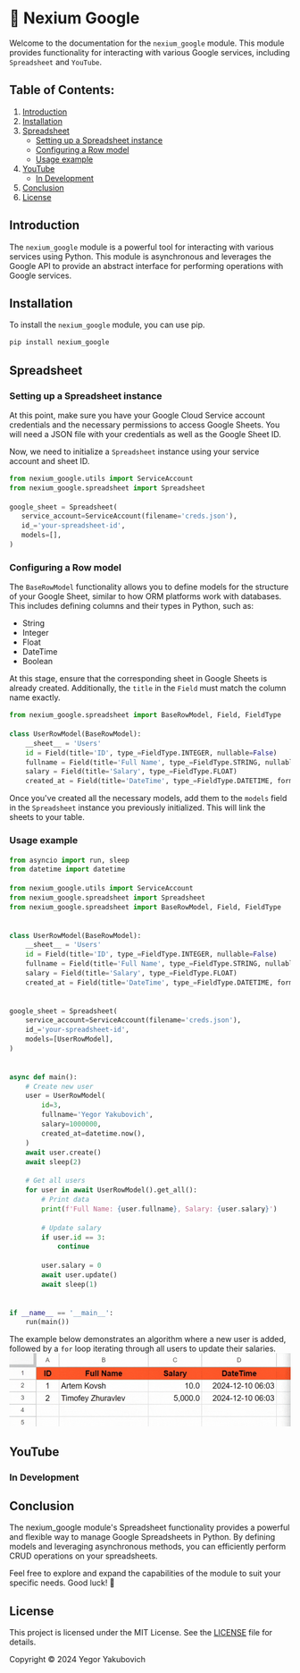 # 🧡 Nexium Google

Welcome to the documentation for the `nexium_google` module. This module provides functionality for interacting with various Google services, including `Spreadsheet` and `YouTube`.

## Table of Contents:

1. [Introduction](#introduction)
2. [Installation](#installation)
3. [Spreadsheet](#spreadsheet)
   - [Setting up a Spreadsheet instance](#setting-up-a-spreadsheet-instance)
   - [Configuring a Row model](#configuring-a-row-model)
   - [Usage example](#usage-example)
4. [YouTube](#youtube)
   - [In Development](#in-development)
5. [Conclusion](#conclusion)
6. [License](#license)

## Introduction

The `nexium_google` module is a powerful tool for interacting with various services using Python. This module is asynchronous and leverages the Google API to provide an abstract interface for performing operations with Google services.

## Installation

To install the `nexium_google` module, you can use pip.
```sh
pip install nexium_google
```

## Spreadsheet
### Setting up a Spreadsheet instance

At this point, make sure you have your Google Cloud Service account credentials and the necessary permissions to access Google Sheets. You will need a JSON file with your credentials as well as the Google Sheet ID.

Now, we need to initialize a `Spreadsheet` instance using your service account and sheet ID.

```python
from nexium_google.utils import ServiceAccount
from nexium_google.spreadsheet import Spreadsheet

google_sheet = Spreadsheet(
   service_account=ServiceAccount(filename='creds.json'),
   id_='your-spreadsheet-id',
   models=[],
)
```

### Configuring a Row model

The `BaseRowModel` functionality allows you to define models for the structure of your Google Sheet, similar to how ORM platforms work with databases. This includes defining columns and their types in Python, such as:
- String
- Integer
- Float
- DateTime
- Boolean

At this stage, ensure that the corresponding sheet in Google Sheets is already created. Additionally, the `title` in the `Field` must match the column name exactly.

```python
from nexium_google.spreadsheet import BaseRowModel, Field, FieldType

class UserRowModel(BaseRowModel):
    __sheet__ = 'Users'
    id = Field(title='ID', type_=FieldType.INTEGER, nullable=False)
    fullname = Field(title='Full Name', type_=FieldType.STRING, nullable=False)
    salary = Field(title='Salary', type_=FieldType.FLOAT)
    created_at = Field(title='DateTime', type_=FieldType.DATETIME, format_='%Y-%m-%d %H:%M')
```

Once you've created all the necessary models, add them to the `models` field in the `Spreadsheet` instance you previously initialized. This will link the sheets to your table.

### Usage example

```python
from asyncio import run, sleep
from datetime import datetime

from nexium_google.utils import ServiceAccount
from nexium_google.spreadsheet import Spreadsheet
from nexium_google.spreadsheet import BaseRowModel, Field, FieldType


class UserRowModel(BaseRowModel):
    __sheet__ = 'Users'
    id = Field(title='ID', type_=FieldType.INTEGER, nullable=False)
    fullname = Field(title='Full Name', type_=FieldType.STRING, nullable=False)
    salary = Field(title='Salary', type_=FieldType.FLOAT)
    created_at = Field(title='DateTime', type_=FieldType.DATETIME, format_='%Y-%m-%d %H:%M')


google_sheet = Spreadsheet(
    service_account=ServiceAccount(filename='creds.json'),
    id_='your-spreadsheet-id',
    models=[UserRowModel],
)


async def main():
    # Create new user
    user = UserRowModel(
        id=3,
        fullname='Yegor Yakubovich',
        salary=1000000,
        created_at=datetime.now(),
    )
    await user.create()
    await sleep(2)

    # Get all users
    for user in await UserRowModel().get_all():
        # Print data
        print(f'Full Name: {user.fullname}, Salary: {user.salary}')

        # Update salary
        if user.id == 3:
            continue

        user.salary = 0
        await user.update()
        await sleep(1)


if __name__ == '__main__':
    run(main())
```
The example below demonstrates an algorithm where a new user is added, followed by a `for` loop iterating through all users to update their salaries.
![Spreadsheet](https://github.com/nexium-dev/nexium_google/blob/main/docs/spreadsheet.gif?raw=true)

## YouTube

### In Development

## Conclusion

The nexium_google module's Spreadsheet functionality provides a powerful and flexible way to manage Google Spreadsheets in Python. By defining models and leveraging asynchronous methods, you can efficiently perform CRUD operations on your spreadsheets.

Feel free to explore and expand the capabilities of the module to suit your specific needs. Good luck! 🧡

## License

This project is licensed under the MIT License. See the [LICENSE](LICENSE) file for details.

Copyright © 2024 Yegor Yakubovich
